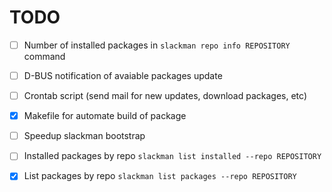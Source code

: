 # TODO

 - [ ] Number of installed packages in `slackman repo info REPOSITORY` command
 - [ ] D-BUS notification of avaiable packages update
 - [ ] Crontab script (send mail for new updates, download packages, etc)
 - [x] Makefile for automate build of package
 - [ ] Speedup slackman bootstrap
 - [ ] Installed packages by repo `slackman list installed --repo REPOSITORY`
 - [x] List packages by repo `slackman list packages --repo REPOSITORY`

